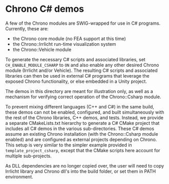 Chrono C# demos
================

A few of the Chrono modules are SWIG-wrapped for use in C# programs.  
Currently, these are:
- the Chrono core module (no FEA support at this time)
- the Chrono::Irrlicht run-time visualization system
- the Chrono::Vehicle module

To generate the necessary C# scripts and associated libraries, set `CH_ENABLE_MODULE_CSHARP` to `ON` and also enable any other desired Chrono module (Irrlicht and/or Vehicle). The resulting C# scripts and associated libraries can then be used in external C# programs that leverage the exposed Chrono functionality, or else embedded in a Unity project.

The demos in this directory are meant for illustration only, as well as a mechanism for verifying correct operation of the Chrono::Csharp module.

To prevent mixing different languages (C++ and C#) in the same build, these demos can not be enabled, configured, and built simultaneously with the rest of the Chrono libraries, C++ demos, and tests.  Instead, we provide a separate CMakeLists.txt hierarchy to generate a C# CMake project that includes all C# demos in the various sub-directories.  These C# demos assume an existing Chrono installation (with the Chrono::Csharp module enabled) and are configured as external projects depending on Chrono.  This setup is very similar to the simpler example provided in `template_project_csharp`, except that the CMake scripts here account for multiple sub-projects. 

As DLL dependencies are no longer copied over, the user will need to copy Irrlicht library and Chrono dll's into the build folder, or set them in PATH environment.


